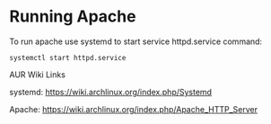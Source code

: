 # Running Apache

To run apache use systemd to start service httpd.service
command:
```
systemctl start httpd.service
```
AUR Wiki Links

systemd:
https://wiki.archlinux.org/index.php/Systemd

Apache:
https://wiki.archlinux.org/index.php/Apache_HTTP_Server
